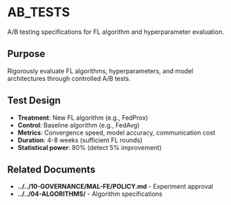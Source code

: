 # AB_TESTS

A/B testing specifications for FL algorithm and hyperparameter evaluation.

## Purpose

Rigorously evaluate FL algorithms, hyperparameters, and model architectures through controlled A/B tests.

## Test Design

- **Treatment**: New FL algorithm (e.g., FedProx)
- **Control**: Baseline algorithm (e.g., FedAvg)
- **Metrics**: Convergence speed, model accuracy, communication cost
- **Duration**: 4-8 weeks (sufficient FL rounds)
- **Statistical power**: 80% (detect 5% improvement)

## Related Documents

- **../../10-GOVERNANCE/MAL-FE/POLICY.md** - Experiment approval
- **../../04-ALGORITHMS/** - Algorithm specifications
